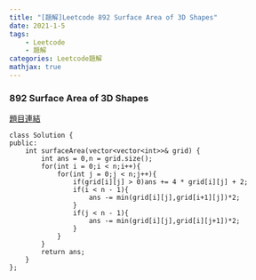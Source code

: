 ```yaml
---
title: "[題解]Leetcode 892 Surface Area of 3D Shapes"
date: 2021-1-5
tags: 
    - Leetcode
    - 題解
categories: Leetcode題解
mathjax: true
---
```


### 892 Surface Area of 3D Shapes
<!--more-->
[題目連結](https://leetcode.com/problems/surface-area-of-3d-shapes)

```cpp=
class Solution {
public:
    int surfaceArea(vector<vector<int>>& grid) {
        int ans = 0,n = grid.size();
        for(int i = 0;i < n;i++){
            for(int j = 0;j < n;j++){
                if(grid[i][j] > 0)ans += 4 * grid[i][j] + 2;
                if(i < n - 1){
                    ans -= min(grid[i][j],grid[i+1][j])*2;
                }
                if(j < n - 1){
                    ans -= min(grid[i][j],grid[i][j+1])*2;
                }
            }
        }
        return ans;
    }
};
```

